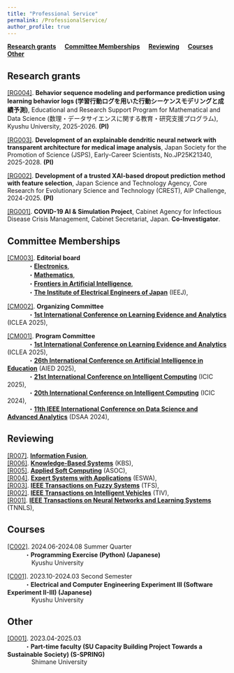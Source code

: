 ```yaml
---
title: "Professional Service"
permalink: /ProfessionalService/
author_profile: true
---
```




**[Research grants](#rg)** &nbsp; &nbsp; **[Committee Memberships](#cm)** &nbsp; &nbsp; **[Reviewing](#rev)** &nbsp; &nbsp; **[Courses](#cou)** &nbsp; &nbsp; **[Other](#oth)**


<h2 id="rg">
Research grants
</h2>

<u>[RG004]</u>. **Behavior sequence modeling and performance prediction using learning behavior logs (学習行動ログを用いた行動シーケンスモデリングと成績予測)**, Educational and Research Support Program for Mathematical and Data Science (数理・データサイエンスに関する教育・研究支援プログラム), Kyushu University, 2025-2026. **(PI)**  

<u>[RG003]</u>. **Development of an explainable dendritic neural network with transparent architecture for medical image analysis**, Japan Society for the Promotion of Science (JSPS), Early-Career Scientists, No.JP25K21340, 2025-2028. **(PI)**  

<u>[RG002]</u>. **Development of a trusted XAI-based dropout prediction method with feature selection**, Japan Science and Technology Agency, Core Research for Evolutionary Science and Technology (CREST), AIP Challenge, 2024-2025. **(PI)**  

<u>[RG001]</u>. **COVID-19 AI & Simulation Project**, Cabinet Agency for Infectious Disease Crisis Management, Cabinet Secretariat, Japan. **Co-Investigator**.  


<h2 id="cm">
Committee Memberships
</h2>

<u>[CM003]</u>. **Editorial board**  
&nbsp; &nbsp; &nbsp; &nbsp; &nbsp; &nbsp; ・**[Electronics](https://www.mdpi.com/journal/electronics)**,  
&nbsp; &nbsp; &nbsp; &nbsp; &nbsp; &nbsp; ・**[Mathematics](https://www.mdpi.com/journal/mathematics)**,  
&nbsp; &nbsp; &nbsp; &nbsp; &nbsp; &nbsp; ・**[Frontiers in Artificial Intelligence](https://www.frontiersin.org/journals/artificial-intelligence)**,  
&nbsp; &nbsp; &nbsp; &nbsp; &nbsp; &nbsp; ・**[The Institute of Electrical Engineers of Japan](https://www.iee.jp/en/)** (IEEJ),  

<u>[CM002]</u>. **Organizing Committee**  
&nbsp; &nbsp; &nbsp; &nbsp; &nbsp; &nbsp; ・**[1st International Conference on Learning Evidence and Analytics](https://sites.google.com/leds.ait.kyushu-u.ac.jp/iclea2025/?pli=1)** (ICLEA 2025),  

<u>[CM001]</u>. **Program Committee**  
&nbsp; &nbsp; &nbsp; &nbsp; &nbsp; &nbsp; ・**[1st International Conference on Learning Evidence and Analytics](https://sites.google.com/leds.ait.kyushu-u.ac.jp/iclea2025/?pli=1)** (ICLEA 2025),  
&nbsp; &nbsp; &nbsp; &nbsp; &nbsp; &nbsp; ・**[26th International Conference on Artificial Intelligence in Education](https://iaied.org/conferences)** (AIED 2025),  
&nbsp; &nbsp; &nbsp; &nbsp; &nbsp; &nbsp; ・**[21st International Conference on Intelligent Computing](https://www.ic-icc.cn/2025/index.htm)** (ICIC 2025),  
&nbsp; &nbsp; &nbsp; &nbsp; &nbsp; &nbsp; ・**[20th International Conference on Intelligent Computing](https://www.ic-icc.cn/2024/index.htm)** (ICIC 2024),  
&nbsp; &nbsp; &nbsp; &nbsp; &nbsp; &nbsp; ・**[11th IEEE International Conference on Data Science and Advanced Analytics](https://dsaa2024.dsaa.co/)** (DSAA 2024),  

<h2 id="rev">
Reviewing
</h2>

<u>[R007]</u>. **[Information Fusion](https://www.sciencedirect.com/journal/information-fusion)**,  
<u>[R006]</u>. **[Knowledge-Based Systems](https://www.sciencedirect.com/journal/knowledge-based-systems)** (KBS),  
<u>[R005]</u>. **[Applied Soft Computing](https://www.sciencedirect.com/journal/applied-soft-computing)** (ASOC),  
<u>[R004]</u>. **[Expert Systems with Applications](https://www.sciencedirect.com/journal/expert-systems-with-applications)** (ESWA),  
<u>[R003]</u>. **[IEEE Transactions on Fuzzy Systems](https://ieeexplore.ieee.org/xpl/RecentIssue.jsp?punumber=91)** (TFS),  
<u>[R002]</u>. **[IEEE Transactions on Intelligent Vehicles](https://ieeexplore.ieee.org/xpl/RecentIssue.jsp?punumber=7274857)** (TIV),  
<u>[R001]</u>. **[IEEE Transactions on Neural Networks and Learning Systems](https://ieeexplore.ieee.org/xpl/RecentIssue.jsp?punumber=5962385)** (TNNLS),  

<h2 id="cou">
Courses
</h2>

<u>[C002]</u>. 2024.06-2024.08   Summer Quarter  
&nbsp; &nbsp; &nbsp; &nbsp; &nbsp; ・**Programming Exercise (Python) (Japanese)**  
&nbsp; &nbsp; &nbsp; &nbsp; &nbsp; &nbsp; &nbsp; Kyushu University  

<u>[C001]</u>. 2023.10-2024.03   Second Semester  
&nbsp; &nbsp; &nbsp; &nbsp; &nbsp; ・**Electrical and Computer Engineering Experiment III (Software Experiment II-III) (Japanese)**  
&nbsp; &nbsp; &nbsp; &nbsp; &nbsp; &nbsp; &nbsp; Kyushu University  

<h2 id="oth">
Other
</h2>

<u>[O001]</u>. 2023.04-2025.03   
&nbsp; &nbsp; &nbsp; &nbsp; &nbsp; ・**Part-time faculty (SU Capacity Building Project Towards a Sustainable Society) (S-SPRING)**  
&nbsp; &nbsp; &nbsp; &nbsp; &nbsp; &nbsp; &nbsp; Shimane University  



